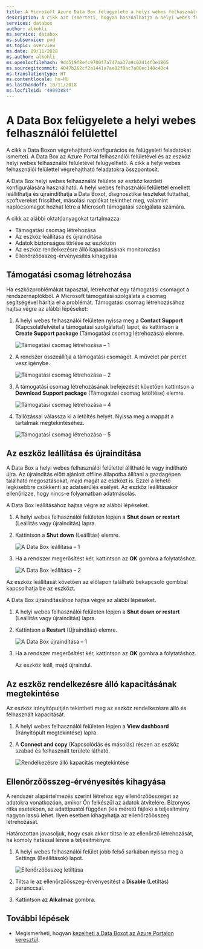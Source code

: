 ```yaml
---
title: A Microsoft Azure Data Box felügyelete a helyi webes felhasználói felülettel | Microsoft Docs in data
description: A cikk azt ismerteti, hogyan használhatja a helyi webes felhasználói felületet a Data Box-eszköz felügyeletére.
services: databox
author: alkohli
ms.service: databox
ms.subservice: pod
ms.topic: overview
ms.date: 09/11/2018
ms.author: alkohli
ms.openlocfilehash: 9dd519f8efc9700f7a747aa37a9c02414f3e1865
ms.sourcegitcommit: 4047b262cf2a1441a7ae82f8ac7a80ec148c40c4
ms.translationtype: HT
ms.contentlocale: hu-HU
ms.lasthandoff: 10/11/2018
ms.locfileid: "49093884"
---
```

# <a name="use-the-local-web-ui-to-administer-your-data-box"></a>A Data Box felügyelete a helyi webes felhasználói felülettel

A cikk a Data Boxon végrehajtható konfigurációs és felügyeleti feladatokat ismerteti. A Data Box az Azure Portal felhasználói felületével és az eszköz helyi webes felhasználói felületével felügyelhető. A cikk a helyi webes felhasználói felülettel végrehajtható feladatokra összpontosít.

A Data Box helyi webes felhasználói felülete az eszköz kezdeti konfigurálására használható. A helyi webes felhasználói felülettel emellett leállíthatja és újraindíthatja a Data Boxot, diagnosztikai teszteket futtathat, szoftvereket frissíthet, másolási naplókat tekinthet meg, valamint naplócsomagot hozhat létre a Microsoft támogatási szolgálata számára.

A cikk az alábbi oktatóanyagokat tartalmazza:

- Támogatási csomag létrehozása
- Az eszköz leállítása és újraindítása
- Adatok biztonságos törlése az eszközön
- Az eszköz rendelkezésre álló kapacitásának monitorozása
- Ellenőrzőösszeg-érvényesítés kihagyása 

## <a name="generate-support-package"></a>Támogatási csomag létrehozása

Ha eszközproblémákat tapasztal, létrehozhat egy támogatási csomagot a rendszernaplókból. A Microsoft támogatási szolgálata a csomag segítségével hárítja el a problémát. Támogatási csomag létrehozásához hajtsa végre az alábbi lépéseket:

1. A helyi webes felhasználói felületen nyissa meg a **Contact Support** (Kapcsolatfelvétel a támogatási szolgálattal) lapot, és kattintson a **Create Support package** (Támogatási csomag létrehozása) elemre.

    ![Támogatási csomag létrehozása – 1](media/data-box-local-web-ui-admin/create-support-package-1.png)

2. A rendszer összeállítja a támogatási csomagot. A művelet pár percet vesz igénybe.

    ![Támogatási csomag létrehozása – 2](media/data-box-local-web-ui-admin/create-support-package-2.png)

3. A támogatási csomag létrehozásának befejezését követően kattintson a **Download Support package** (Támogatási csomag letöltése) elemre. 

    ![Támogatási csomag létrehozása – 4](media/data-box-local-web-ui-admin/create-support-package-4.png)

4. Tallózással válassza ki a letöltés helyét. Nyissa meg a mappát a tartalmak megtekintéséhez.

    ![Támogatási csomag létrehozása – 5](media/data-box-local-web-ui-admin/create-support-package-5.png)


## <a name="shut-down-or-restart-your-device"></a>Az eszköz leállítása és újraindítása

A Data Box a helyi webes felhasználói felülettel állítható le vagy indítható újra. Az újraindítás előtt ajánlott offline állapotba állítani a gazdagépen található megosztásokat, majd magát az eszközt is. Ezzel a lehető legkisebbre csökkenti az adatsérülés esélyét. Az eszköz leállításakor ellenőrizze, hogy nincs-e folyamatban adatmásolás.

A Data Box leállításához hajtsa végre az alábbi lépéseket.

1. A helyi webes felhasználói felületen lépjen a **Shut down or restart** (Leállítás vagy újraindítás) lapra.
2. Kattintson a **Shut down** (Leállítás) elemre.

    ![A Data Box leállítása – 1](media/data-box-local-web-ui-admin/shut-down-local-web-ui-1.png)

3. Ha a rendszer megerősítést kér, kattintson az **OK** gombra a folytatáshoz.

    ![A Data Box leállítása – 2](media/data-box-local-web-ui-admin/shut-down-local-web-ui-2.png)

Az eszköz leállítását követően az előlapon található bekapcsoló gombbal kapcsolhatja be az eszközt.

A Data Box újraindításához hajtsa végre az alábbi lépéseket.

1. A helyi webes felhasználói felületen lépjen a **Shut down or restart** (Leállítás vagy újraindítás) lapra.
2. Kattintson a **Restart** (Újraindítás) elemre.

    ![A Data Box újraindítása – 1](media/data-box-local-web-ui-admin/restart-local-web-ui-1.png)

3. Ha a rendszer megerősítést kér, kattintson az **OK** gombra a folytatáshoz.

   Az eszköz leáll, majd újraindul.

## <a name="view-available-capacity-of-the-device"></a>Az eszköz rendelkezésre álló kapacitásának megtekintése

Az eszköz irányítópultján tekintheti meg az eszköz rendelkezésre álló és felhasznált kapacitását. 

1. A helyi webes felhasználói felületen lépjen a **View dashboard** (Irányítópult megtekintése) lapra.
2. A **Connect and copy** (Kapcsolódás és másolás) részen az eszköz szabad és felhasznált területe látható.

    ![Rendelkezésre álló kapacitás megtekintése](media/data-box-local-web-ui-admin/verify-used-space-dashboard.png)


## <a name="skip-checksum-validation"></a>Ellenőrzőösszeg-érvényesítés kihagyása

A rendszer alapértelmezés szerint létrehoz egy ellenőrzőösszeget az adatokra vonatkozóan, amikor Ön felkészül az adatok átvitelére. Bizonyos ritka esetekben, az adattípustól függően (kis méretű fájlok) a teljesítmény nagyon lassú lehet. Ilyen esetben kihagyhatja az ellenőrzőösszeg létrehozását. 

Határozottan javasoljuk, hogy csak akkor tiltsa le az ellenőrző létrehozását, ha komoly hatással lenne a teljesítményre.

1. A helyi webes felhasználói felület jobb felső sarkában nyissa meg a Settings (Beállítások) lapot.

    ![Ellenőrzőösszeg letiltása](media/data-box-local-web-ui-admin/disable-checksum.png)

2. Tiltsa le az ellenőrzőösszeg-érvényesítést a **Disable** (Letiltás) paranccsal.
3. Kattintson az **Alkalmaz** gombra.

## <a name="next-steps"></a>További lépések

- Megismerheti, hogyan [kezelheti a Data Boxot az Azure Portalon keresztül](data-box-portal-admin.md).

